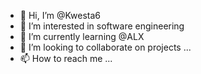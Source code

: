 - 👋 Hi, I’m @Kwesta6
- 👀 I’m interested in software engineering 
- 🌱 I’m currently learning @ALX
- 💞️ I’m looking to collaborate on projects ...
- 📫 How to reach me ...

<!---
Kwesta6/Kwesta6 is a ✨ special ✨ repository because its `README.md` (this file) appears on your GitHub profile.
You can click the Preview link to take a look at your changes.
--->

